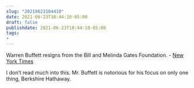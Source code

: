 ```yaml
---
slug: "20210623104410"
date: 2021-06-23T10:44:10-05:00
draft: false
publishdate: 2021-06-23T10:44:10-05:00
tags:
- 
---
```


Warren Buffett resigns from the Bill and Melinda Gates Foundation. - [New York Times][1]

I don’t read much into this. Mr. Buffett is notorious for his focus on only one thing, Berkshire Hathaway.

[1]: https://www.nytimes.com/2021/06/23/business/warren-buffett-gates-foundation.html

